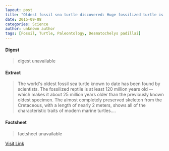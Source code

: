 ```yaml
---
layout: post
title: "Oldest fossil sea turtle discovered: Huge fossilized turtle is at least 120 million years old"
date: 2015-09-08
categories: Science
author: unknown author
tags: [Fossil, Turtle, Paleontology, Desmatochelys padillai]
---
```



#### Digest
>digest unavailable

#### Extract
>The world's oldest fossil sea turtle known to date has been found by scientists. The fossilized reptile is at least 120 million years old -- which makes it about 25 million years older than the previously known oldest specimen. The almost completely preserved skeleton from the Cretaceous, with a length of nearly 2 meters, shows all of the characteristic traits of modern marine turtles....

#### Factsheet
>factsheet unavailable

[Visit Link](http://www.sciencedaily.com/releases/2015/09/150907113919.htm)


